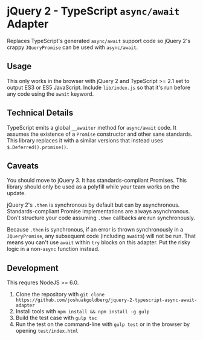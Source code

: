 # jQuery 2 - TypeScript `async/await` Adapter

Replaces TypeScript's generated `async/await` support code so jQuery 2's crappy `JQueryPromise` can be used with `async/await`.


## Usage

This only works in the browser with jQuery 2 and TypeScript >= 2.1 set to output ES3 or ES5 JavaScript.
Include `lib/index.js` so that it's run before any code using the `await` keyword.


## Technical Details

TypeScript emits a global `__awaiter` method for `async/await` code.
It assumes the existence of a `Promise` constructor and other sane standards.
This library replaces it with a similar versions that instead uses `$.Deferred().promise()`.


## Caveats

You should move to jQuery 3. It has standards-compliant Promises.
This library should only be used as a polyfill while your team works on the update.

jQuery 2's `.then` is synchronous by default but can by asynchronous.
Standards-compliant Promise implementations are always asynchronous.
Don't structure your code assuming `.then` callbacks are run synchronously.

Because `.then` is synchronous, if an error is thrown synchronously in a `JQueryPromise`, any subsequent code (including `await`s) will not be run.
That means you can't use `await` within `try` blocks on this adapter.
Put the risky logic in a non-`async` function instead.


## Development

This requres NodeJS >= 6.0.

1. Clone the repository with `git clone https://github.com/joshuakgoldberg/jquery-2-typescript-async-await-adapter`
2. Install tools with `npm install && npm install -g gulp`
3. Build the test case with `gulp tsc`
4. Run the test on the command-line with `gulp test` or in the browser by opening `test/index.html`
